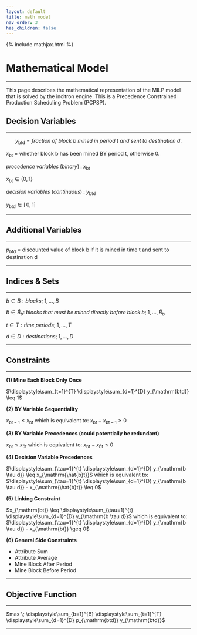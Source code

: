 ```yaml
---
layout: default
title: math model
nav_order: 3
has_children: false
---
```


{% include mathjax.html %}

# Mathematical Model
----------

This page describes the mathematical representation of the MILP model that is solved by the incitron engine.
This is a Precedence Constrained Production Scheduling Problem (PCPSP).

## Decision Variables
------------------

$$ y_{\mathrm{btd}} = fraction~of~block~b~mined~in~period~t~and~sent~to~destination~d. $$

$x_{\mathrm{bt}}$ = whether block b has been mined BY period t, otherwise 0.

$precedence \; variables \; (binary) \; : \; x_{\mathrm{bt}}$

$x_{\mathrm{bt}}\in\{0,1\}$

$decision \; variables \; (continuous) \; : \; y_{\mathrm{btd}}$

$y_{\mathrm{btd}}\in[ \,0,1] \,$

-----------------

## Additional Variables
--------------------

$p_{\mathrm{btd}}$ = discounted value of block b if it is mined in time t and sent to destination d

---------------

## Indices & Sets
--------------

$b \in B : blocks; \; 1,...,B$

$\hat{b} \in \hat{B}_b : \; blocks \; that \; must \; be \; mined \; directly \; before \; block \; b; \; 1,...,\hat{B}_b$

$t \in T : time \; periods; \; 1,...,T$

$d \in D : destinations; \; 1,...,D$

----------------

## Constraints
-----------

**(1) Mine Each Block Only Once**

$\displaystyle\sum_{t=1}^{T} \displaystyle\sum_{d=1}^{D} y_{\mathrm{btd}} \leq 1$

**(2) BY Variable Sequentiality**

$x_{\mathrm{bt-1}} \leq x_{\mathrm{bt}}$ which is equivalent to: $x_{\mathrm{bt}} - x_{\mathrm{bt-1}} \geq 0$

**(3) BY Variable Precedences (could potentially be redundant)**

$x_{\mathrm{bt}} \leq x_{\mathrm{\hat{b}t}}$ which is equivalent to: $x_{\mathrm{bt}} - x_{\mathrm{\hat{b}t}} \leq 0$

**(4) Decision Variable Precedences**

$\displaystyle\sum_{\tau=1}^{t} \displaystyle\sum_{d=1}^{D} y_{\mathrm{b \tau d}} \leq x_{\mathrm{\hat{b}t}}$ which is equivalent to: 
$\displaystyle\sum_{\tau=1}^{t} \displaystyle\sum_{d=1}^{D} y_{\mathrm{b \tau d}} - x_{\mathrm{\hat{b}t}} \leq 0$

**(5) Linking Constraint**

$x_{\mathrm{bt}} \leq \displaystyle\sum_{\tau=1}^{t} \displaystyle\sum_{d=1}^{D} y_{\mathrm{b \tau d}}$ which is equivalent to: 
$\displaystyle\sum_{\tau=1}^{t} \displaystyle\sum_{d=1}^{D} y_{\mathrm{b \tau d}} - x_{\mathrm{bt}} \geq 0$

**(6) General Side Constraints**

* Attribute Sum
* Attribute Average
* Mine Block After Period
* Mine Block Before Period

----------------

## Objective Function
------------------

$max \; \displaystyle\sum_{b=1}^{B} \displaystyle\sum_{t=1}^{T} \displaystyle\sum_{d=1}^{D} p_{\mathrm{btd}} y_{\mathrm{btd}}$

---------------
